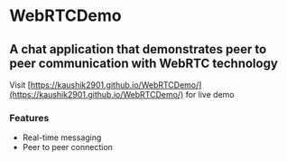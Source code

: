 # WebRTCDemo
A chat application that demonstrates peer to peer communication with WebRTC technology
---
Visit [https://kaushik2901.github.io/WebRTCDemo/](https://kaushik2901.github.io/WebRTCDemo/) for live demo

### Features

- Real-time messaging
- Peer to peer connection
